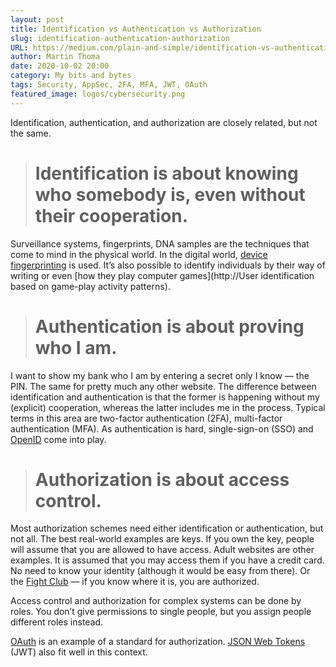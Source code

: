 ```yaml
---
layout: post
title: Identification vs Authentication vs Authorization
slug: identification-authentication-authorization
URL: https://medium.com/plain-and-simple/identification-vs-authentication-vs-authorization-e1f03a0ca885
author: Martin Thoma
date: 2020-10-02 20:00
category: My bits and bytes
tags: Security, AppSec, 2FA, MFA, JWT, OAuth
featured_image: logos/cybersecurity.png
---
```

Identification, authentication, and authorization are closely related, but not the same.
> # Identification is about knowing who somebody is, even without their cooperation.

Surveillance systems, fingerprints, DNA samples are the techniques that come to mind in the physical world. In the digital world, [device fingerprinting](https://en.wikipedia.org/wiki/Device_fingerprint) is used. It’s also possible to identify individuals by their way of writing or even [how they play computer games](http://User identification based on game-play activity patterns).
> # Authentication is about proving who I am.

I want to show my bank who I am by entering a secret only I know — the PIN. The same for pretty much any other website. The difference between identification and authentication is that the former is happening without my (explicit) cooperation, whereas the latter includes me in the process. Typical terms in this area are two-factor authentication (2FA), multi-factor authentication (MFA). As authentication is hard, single-sign-on (SSO) and [OpenID](https://en.wikipedia.org/wiki/OpenID) come into play.
> # Authorization is about access control.

Most authorization schemes need either identification or authentication, but not all. The best real-world examples are keys. If you own the key, people will assume that you are allowed to have access.
Adult websites are other examples. It is assumed that you may access them if you have a credit card. No need to know your identity (although it would be easy from there). Or the [Fight Club](https://en.wikipedia.org/wiki/Fight_Club) — if you know where it is, you are authorized.

Access control and authorization for complex systems can be done by roles. You don’t give permissions to single people, but you assign people different roles instead.

[OAuth](https://en.wikipedia.org/wiki/OAuth) is an example of a standard for authorization. [JSON Web Tokens](https://en.wikipedia.org/wiki/JSON_Web_Token) (JWT) also fit well in this context.
